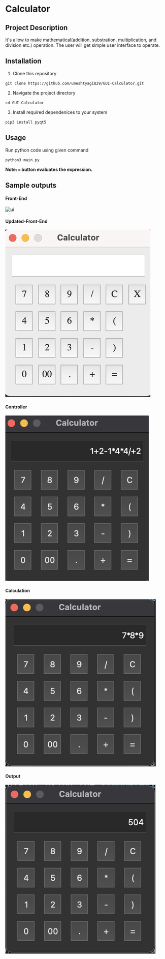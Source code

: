 # Calculator

## Project Description
It's allow to make mathematical(addition, substration, multiplication, and division etc.) operation. The user will get simple user interface to operate.

## Installation 
1. Clone this repository 
```
git clone https://github.com/umeshtyagi829/GUI-Calculator.git
```
2. Navigate the project directory 
```
cd GUI-Calculator
```
3. Install required dependenices to your system
```
pip3 install pyqt5
```
 ## Usage
Run python code using given command 
```
python3 main.py
```

**Note: `=` button evaluates the expression.**

## Sample outputs
#### Front-End
<img src="calculator_ui.png" alt="ui"/>

#### Updated-Front-End
<img src="output_screenshots/update_calculator_ui.png" alt="updated_ui"/>

#### Controller
<img src="output_screenshots/controller.png" alt="controller"/>

#### Calculation
<img src="output_screenshots/calculation.png" alt="calculation"/>

#### Output
<img src="output_screenshots/output.png" alt="output"/>


